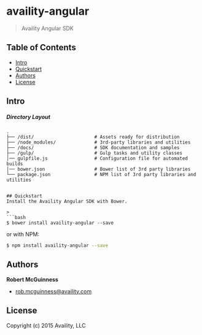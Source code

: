 # availity-angular

> Availity Angular SDK

## Table of Contents
* [Intro](#intro)
* [Quickstart](#quickstart)
* [Authors](#authors)
* [License](#license)


## Intro
##### Directory Layout

>
```
.
├── /dist/                      # Assets ready for distribution
├── /node_modules/              # 3rd-party libraries and utilities
├── /docs/                      # SDK documentation and samples 
├── /gulp/                      # Gulp tasks and utility classes
│── gulpfile.js                 # Configuration file for automated builds
│── bower.json                  # Bower list of 3rd party libraries
└── package.json                # NPM list of 3rd party libraries and utilities


## Quickstart
Install the Availity Angular SDK with Bower.

>
```bash
$ bower install availity-angular --save
```

or with NPM:

>
```bash
$ npm install availity-angular --save
```


## Authors

**Robert McGuinness**
+ [rob.mcguinness@availity.com](rob.mcguinness@availity.com)



## License
Copyright (c) 2015 Availity, LLC